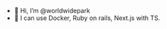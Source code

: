 - 👋 Hi, I’m @worldwidepark  
- 🌱 I can use Docker, Ruby on rails, Next.js with TS.


<!---
worldwidepark/worldwidepark is a ✨ special ✨ repository because its `README.md` (this file) appears on your GitHub profile.
You can click the Preview link to take a look at your changes.
--->
